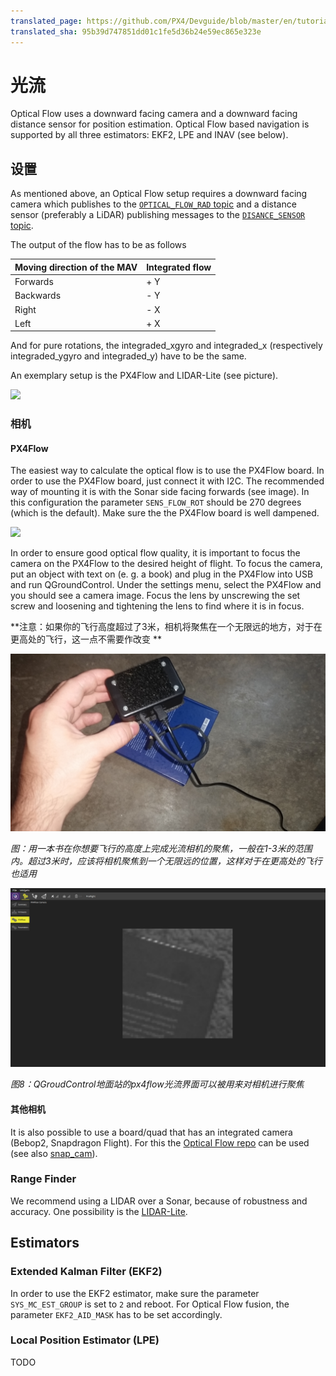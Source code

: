 ```yaml
---
translated_page: https://github.com/PX4/Devguide/blob/master/en/tutorials/optical_flow.md
translated_sha: 95b39d747851dd01c1fe5d36b24e59ec865e323e
---
```


# 光流
Optical Flow uses a downward facing camera and a downward facing distance sensor for position estimation. Optical Flow based navigation is supported by all three estimators: EKF2, LPE and INAV (see below).

## 设置
As mentioned above, an Optical Flow setup requires a downward facing camera which publishes to the [`OPTICAL_FLOW_RAD` topic](https://mavlink.io/en/messages/common.html#OPTICAL_FLOW_RAD) and a distance sensor (preferably a LiDAR) publishing messages to the [`DISANCE_SENSOR` topic](https://mavlink.io/en/messages/common.html#DISTANCE_SENSOR).

The output of the flow has to be as follows

| Moving direction of the MAV | Integrated flow |
| --------------------------- | --------------- |
| Forwards                    | + Y             |
| Backwards                   | - Y             |
| Right                       | - X             |
| Left                        | + X             |

And for pure rotations, the integraded_xgyro and integraded_x (respectively integraded_ygyro and integraded_y) have to be the same.

An exemplary setup is the PX4Flow and LIDAR-Lite (see picture).

![](../../assets/hardware/optical_flow/flow_lidar_attached.jpg)

### 相机

#### PX4Flow
The easiest way to calculate the optical flow is to use the PX4Flow board. In order to use the PX4Flow board, just connect it with I2C. The recommended way of mounting it is with the Sonar side facing forwards (see image). In this configuration the parameter `SENS_FLOW_ROT` should be 270 degrees (which is the default). Make sure the the PX4Flow board is well dampened.

![](../../assets/hardware/optical_flow/px4flowalignwithpixhawk.jpg)

In order to ensure good optical flow quality, it is important to focus the camera on the PX4Flow to the desired height of flight. To focus the camera, put an object with text on (e. g. a book) and plug in the PX4Flow into USB and run QGroundControl. Under the settings menu, select the PX4Flow and you should see a camera image. Focus the lens by unscrewing the set screw and loosening and tightening the lens to find where it is in focus.

**注意：如果你的飞行高度超过了3米，相机将聚焦在一个无限远的地方，对于在更高处的飞行，这一点不需要作改变 **

![](../../assets/flow/flow_focus_book.png)

*图：用一本书在你想要飞行的高度上完成光流相机的聚焦，一般在1-3米的范围内。超过3米时，应该将相机聚焦到一个无限远的位置，这样对于在更高处的飞行也适用*


![](../../assets/flow/flow_focusing.png)

*图8：QGroudControl地面站的px4flow光流界面可以被用来对相机进行聚焦*

#### 其他相机
It is also possible to use a board/quad that has an integrated camera (Bebop2, Snapdragon Flight). For this the [Optical Flow repo](https://github.com/PX4/OpticalFlow) can be used (see also [snap_cam](https://github.com/PX4/snap_cam)).

### Range Finder
We recommend using a LIDAR over a Sonar, because of robustness and accuracy. One possibility is the [LIDAR-Lite](https://pixhawk.org/peripherals/rangefinder).

## Estimators

### Extended Kalman Filter (EKF2)
In order to use the EKF2 estimator, make sure the parameter `SYS_MC_EST_GROUP` is set to `2` and reboot. For Optical Flow fusion, the parameter `EKF2_AID_MASK` has to be set accordingly.

### Local Position Estimator (LPE)
TODO

<!-- ### INAV (not under active development anymore)
The INAV has a fixed gain matrix for correction and can be viewed as a steady state Kalman filter. It has the lowest computational cost of all position estimators.


#### Flight Video Indoor
{% youtube %}https://www.youtube.com/watch?v=MtmWYCEEmS8{% endyoutube %}

#### Flight Video Outdoor
{% youtube %}https://www.youtube.com/watch?v=4MEEeTQiWrQ{% endyoutube %}


#### Parameters
* `INAV_LIDAR_EST` Set to 1 to enable altitude estimation based on distance measurements
* `INAV_FLOW_DIST_X` and `INAV_FLOW_DIST_Y`
  These two values (in meters) are used for yaw compensation.
  The offset has to be measured according to Figure 1 above.
  In the above example the offset of the PX4Flow (red dot) would have a negative X offset and a negative Y offset.
* `INAV_LIDAR_OFF`
  Set a calibration offset for the lidar-lite in meters. The value will be added to the measured distance.


#### Advanced Parameters

For advanced usage/development the following parameters can be changed as well. Do NOT change them if you do not know what you are doing!

* `INAV_FLOW_W`
  Sets the weight for the flow estimation/update
* `INAV_LIDAR_ERR`
  Sets the threshold for altitude estimation/update in meters. If the correction term is bigger than this value, it will not be used for the update. -->
